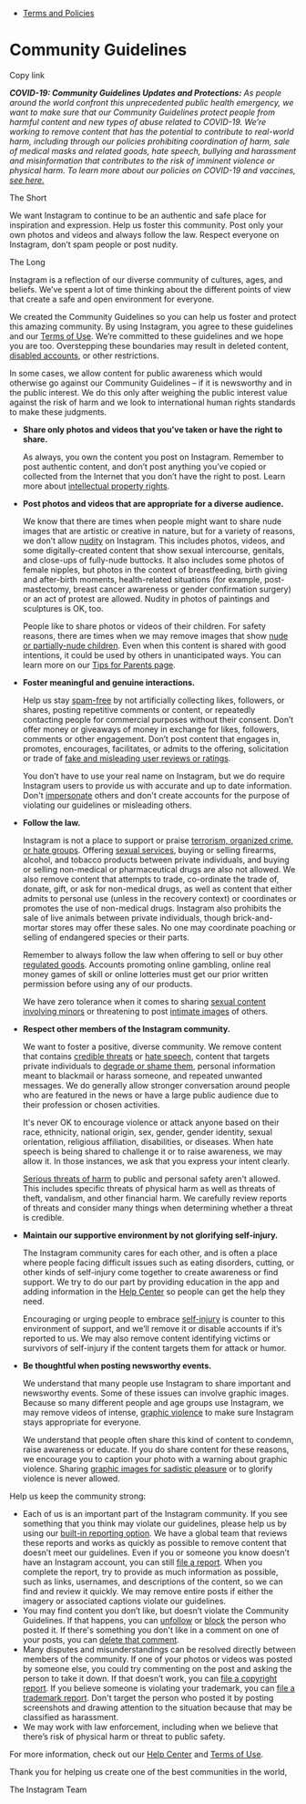 *   [Terms and Policies](https://help.instagram.com/1417489251945243/?helpref=breadcrumb)

Community Guidelines
====================

Copy link

_**COVID-19: Community Guidelines Updates and Protections:** As people around the world confront this unprecedented public health emergency, we want to make sure that our Community Guidelines protect people from harmful content and new types of abuse related to COVID-19. We’re working to remove content that has the potential to contribute to real-world harm, including through our policies prohibiting coordination of harm, sale of medical masks and related goods, hate speech, bullying and harassment and misinformation that contributes to the risk of imminent violence or physical harm. To learn more about our policies on COVID-19 and vaccines, [see here.](https://help.instagram.com/697825587576762?helpref=faq_content)_

The Short

We want Instagram to continue to be an authentic and safe place for inspiration and expression. Help us foster this community. Post only your own photos and videos and always follow the law. Respect everyone on Instagram, don’t spam people or post nudity.

The Long

Instagram is a reflection of our diverse community of cultures, ages, and beliefs. We’ve spent a lot of time thinking about the different points of view that create a safe and open environment for everyone.

We created the Community Guidelines so you can help us foster and protect this amazing community. By using Instagram, you agree to these guidelines and our [Terms of Use](https://www.instagram.com/legal/terms). We’re committed to these guidelines and we hope you are too. Overstepping these boundaries may result in deleted content, [disabled accounts](https://help.instagram.com/366993040048856?helpref=faq_content), or other restrictions.

In some cases, we allow content for public awareness which would otherwise go against our Community Guidelines – if it is newsworthy and in the public interest. We do this only after weighing the public interest value against the risk of harm and we look to international human rights standards to make these judgments.

*   **Share only photos and videos that you’ve taken or have the right to share.**
    
    As always, you own the content you post on Instagram. Remember to post authentic content, and don’t post anything you’ve copied or collected from the Internet that you don’t have the right to post. Learn more about [intellectual property rights](https://help.instagram.com/126382350847838?helpref=faq_content).
    
*   **Post photos and videos that are appropriate for a diverse audience.**
    
    We know that there are times when people might want to share nude images that are artistic or creative in nature, but for a variety of reasons, we don’t allow [nudity](https://l.instagram.com/?u=https%3A%2F%2Fwww.facebook.com%2Fcommunitystandards%2Fadult_nudity_sexual_activity&e=AT3QXh-wLDNzkactZdLaDCiL4UjGXyhHUqOVge_uVFId6rMAzQ-gsRhOCUzb_p1_tpTx4-UUqDkO21TUNUPcyNnAfsKTChNDlWUXKqsgfHZe22H3X22Paag5h4_RgX-NhDPqwL2GrQN6KknzJ1jDMv8-mpYGMhLQAZX7cw) on Instagram. This includes photos, videos, and some digitally-created content that show sexual intercourse, genitals, and close-ups of fully-nude buttocks. It also includes some photos of female nipples, but photos in the context of breastfeeding, birth giving and after-birth moments, health-related situations (for example, post-mastectomy, breast cancer awareness or gender confirmation surgery) or an act of protest are allowed. Nudity in photos of paintings and sculptures is OK, too.
    
    People like to share photos or videos of their children. For safety reasons, there are times when we may remove images that show [nude or partially-nude children](https://l.instagram.com/?u=https%3A%2F%2Fwww.facebook.com%2Fcommunitystandards%2Fchild_nudity_sexual_exploitation&e=AT3QXh-wLDNzkactZdLaDCiL4UjGXyhHUqOVge_uVFId6rMAzQ-gsRhOCUzb_p1_tpTx4-UUqDkO21TUNUPcyNnAfsKTChNDlWUXKqsgfHZe22H3X22Paag5h4_RgX-NhDPqwL2GrQN6KknzJ1jDMv8-mpYGMhLQAZX7cw). Even when this content is shared with good intentions, it could be used by others in unanticipated ways. You can learn more on our [Tips for Parents page](https://help.instagram.com/154475974694511/?helpref=faq_content).
    
*   **Foster meaningful and genuine interactions.**
    
    Help us stay [spam-free](https://l.instagram.com/?u=https%3A%2F%2Fwww.facebook.com%2Fcommunitystandards%2Fspam&e=AT3QXh-wLDNzkactZdLaDCiL4UjGXyhHUqOVge_uVFId6rMAzQ-gsRhOCUzb_p1_tpTx4-UUqDkO21TUNUPcyNnAfsKTChNDlWUXKqsgfHZe22H3X22Paag5h4_RgX-NhDPqwL2GrQN6KknzJ1jDMv8-mpYGMhLQAZX7cw) by not artificially collecting likes, followers, or shares, posting repetitive comments or content, or repeatedly contacting people for commercial purposes without their consent. Don’t offer money or giveaways of money in exchange for likes, followers, comments or other engagement. Don’t post content that engages in, promotes, encourages, facilitates, or admits to the offering, solicitation or trade of [fake and misleading user reviews or ratings](https://l.instagram.com/?u=https%3A%2F%2Fwww.facebook.com%2Fcommunitystandards%2Ffraud_deception&e=AT3QXh-wLDNzkactZdLaDCiL4UjGXyhHUqOVge_uVFId6rMAzQ-gsRhOCUzb_p1_tpTx4-UUqDkO21TUNUPcyNnAfsKTChNDlWUXKqsgfHZe22H3X22Paag5h4_RgX-NhDPqwL2GrQN6KknzJ1jDMv8-mpYGMhLQAZX7cw).
    
    You don’t have to use your real name on Instagram, but we do require Instagram users to provide us with accurate and up to date information. Don't [impersonate](https://l.instagram.com/?u=https%3A%2F%2Fwww.facebook.com%2Fcommunitystandards%2Fmisrepresentation&e=AT3QXh-wLDNzkactZdLaDCiL4UjGXyhHUqOVge_uVFId6rMAzQ-gsRhOCUzb_p1_tpTx4-UUqDkO21TUNUPcyNnAfsKTChNDlWUXKqsgfHZe22H3X22Paag5h4_RgX-NhDPqwL2GrQN6KknzJ1jDMv8-mpYGMhLQAZX7cw) others and don't create accounts for the purpose of violating our guidelines or misleading others.
    
*   **Follow the law.**
    
    Instagram is not a place to support or praise [terrorism, organized crime, or hate groups](https://l.instagram.com/?u=https%3A%2F%2Fwww.facebook.com%2Fcommunitystandards%2Fdangerous_individuals_organizations&e=AT3QXh-wLDNzkactZdLaDCiL4UjGXyhHUqOVge_uVFId6rMAzQ-gsRhOCUzb_p1_tpTx4-UUqDkO21TUNUPcyNnAfsKTChNDlWUXKqsgfHZe22H3X22Paag5h4_RgX-NhDPqwL2GrQN6KknzJ1jDMv8-mpYGMhLQAZX7cw). Offering [sexual services](https://l.instagram.com/?u=https%3A%2F%2Fwww.facebook.com%2Fcommunitystandards%2Fsexual_solicitation&e=AT3QXh-wLDNzkactZdLaDCiL4UjGXyhHUqOVge_uVFId6rMAzQ-gsRhOCUzb_p1_tpTx4-UUqDkO21TUNUPcyNnAfsKTChNDlWUXKqsgfHZe22H3X22Paag5h4_RgX-NhDPqwL2GrQN6KknzJ1jDMv8-mpYGMhLQAZX7cw), buying or selling firearms, alcohol, and tobacco products between private individuals, and buying or selling non-medical or pharmaceutical drugs are also not allowed. We also remove content that attempts to trade, co-ordinate the trade of, donate, gift, or ask for non-medical drugs, as well as content that either admits to personal use (unless in the recovery context) or coordinates or promotes the use of non-medical drugs. Instagram also prohibits the sale of live animals between private individuals, though brick-and-mortar stores may offer these sales. No one may coordinate poaching or selling of endangered species or their parts.
    
    Remember to always follow the law when offering to sell or buy other [regulated goods](https://l.instagram.com/?u=https%3A%2F%2Fwww.facebook.com%2Fcommunitystandards%2Fregulated_goods&e=AT3QXh-wLDNzkactZdLaDCiL4UjGXyhHUqOVge_uVFId6rMAzQ-gsRhOCUzb_p1_tpTx4-UUqDkO21TUNUPcyNnAfsKTChNDlWUXKqsgfHZe22H3X22Paag5h4_RgX-NhDPqwL2GrQN6KknzJ1jDMv8-mpYGMhLQAZX7cw). Accounts promoting online gambling, online real money games of skill or online lotteries must get our prior written permission before using any of our products.
    
    We have zero tolerance when it comes to sharing [sexual content involving minors](https://l.instagram.com/?u=https%3A%2F%2Fwww.facebook.com%2Fcommunitystandards%2Fchild_nudity_sexual_exploitation&e=AT3QXh-wLDNzkactZdLaDCiL4UjGXyhHUqOVge_uVFId6rMAzQ-gsRhOCUzb_p1_tpTx4-UUqDkO21TUNUPcyNnAfsKTChNDlWUXKqsgfHZe22H3X22Paag5h4_RgX-NhDPqwL2GrQN6KknzJ1jDMv8-mpYGMhLQAZX7cw) or threatening to post [intimate images](https://l.instagram.com/?u=https%3A%2F%2Fwww.facebook.com%2Fcommunitystandards%2Fsexual_exploitation_adults&e=AT3QXh-wLDNzkactZdLaDCiL4UjGXyhHUqOVge_uVFId6rMAzQ-gsRhOCUzb_p1_tpTx4-UUqDkO21TUNUPcyNnAfsKTChNDlWUXKqsgfHZe22H3X22Paag5h4_RgX-NhDPqwL2GrQN6KknzJ1jDMv8-mpYGMhLQAZX7cw) of others.
    
*   **Respect other members of the Instagram community.**
    
    We want to foster a positive, diverse community. We remove content that contains [credible threats](https://l.instagram.com/?u=https%3A%2F%2Fwww.facebook.com%2Fcommunitystandards%2Fcredible_violence&e=AT3QXh-wLDNzkactZdLaDCiL4UjGXyhHUqOVge_uVFId6rMAzQ-gsRhOCUzb_p1_tpTx4-UUqDkO21TUNUPcyNnAfsKTChNDlWUXKqsgfHZe22H3X22Paag5h4_RgX-NhDPqwL2GrQN6KknzJ1jDMv8-mpYGMhLQAZX7cw) or [hate speech](https://l.instagram.com/?u=https%3A%2F%2Fwww.facebook.com%2Fcommunitystandards%2Fhate_speech&e=AT3QXh-wLDNzkactZdLaDCiL4UjGXyhHUqOVge_uVFId6rMAzQ-gsRhOCUzb_p1_tpTx4-UUqDkO21TUNUPcyNnAfsKTChNDlWUXKqsgfHZe22H3X22Paag5h4_RgX-NhDPqwL2GrQN6KknzJ1jDMv8-mpYGMhLQAZX7cw), content that targets private individuals to [degrade or shame them](https://l.instagram.com/?u=https%3A%2F%2Fwww.facebook.com%2Fcommunitystandards%2Fbullying&e=AT3QXh-wLDNzkactZdLaDCiL4UjGXyhHUqOVge_uVFId6rMAzQ-gsRhOCUzb_p1_tpTx4-UUqDkO21TUNUPcyNnAfsKTChNDlWUXKqsgfHZe22H3X22Paag5h4_RgX-NhDPqwL2GrQN6KknzJ1jDMv8-mpYGMhLQAZX7cw), personal information meant to blackmail or harass someone, and repeated unwanted messages. We do generally allow stronger conversation around people who are featured in the news or have a large public audience due to their profession or chosen activities.
    
    It's never OK to encourage violence or attack anyone based on their race, ethnicity, national origin, sex, gender, gender identity, sexual orientation, religious affiliation, disabilities, or diseases. When hate speech is being shared to challenge it or to raise awareness, we may allow it. In those instances, we ask that you express your intent clearly.
    
    [Serious threats of harm](https://l.instagram.com/?u=https%3A%2F%2Fwww.facebook.com%2Fcommunitystandards%2Fcredible_violence&e=AT3QXh-wLDNzkactZdLaDCiL4UjGXyhHUqOVge_uVFId6rMAzQ-gsRhOCUzb_p1_tpTx4-UUqDkO21TUNUPcyNnAfsKTChNDlWUXKqsgfHZe22H3X22Paag5h4_RgX-NhDPqwL2GrQN6KknzJ1jDMv8-mpYGMhLQAZX7cw) to public and personal safety aren't allowed. This includes specific threats of physical harm as well as threats of theft, vandalism, and other financial harm. We carefully review reports of threats and consider many things when determining whether a threat is credible.
    
*   **Maintain our supportive environment by not glorifying self-injury.**
    
    The Instagram community cares for each other, and is often a place where people facing difficult issues such as eating disorders, cutting, or other kinds of self-injury come together to create awareness or find support. We try to do our part by providing education in the app and adding information in the [Help Center](https://help.instagram.com/) so people can get the help they need.
    
    Encouraging or urging people to embrace [self-injury](https://l.instagram.com/?u=https%3A%2F%2Fwww.facebook.com%2Fcommunitystandards%2Fsuicide_self_injury_violence&e=AT3QXh-wLDNzkactZdLaDCiL4UjGXyhHUqOVge_uVFId6rMAzQ-gsRhOCUzb_p1_tpTx4-UUqDkO21TUNUPcyNnAfsKTChNDlWUXKqsgfHZe22H3X22Paag5h4_RgX-NhDPqwL2GrQN6KknzJ1jDMv8-mpYGMhLQAZX7cw) is counter to this environment of support, and we’ll remove it or disable accounts if it’s reported to us. We may also remove content identifying victims or survivors of self-injury if the content targets them for attack or humor.
    
*   **Be thoughtful when posting newsworthy events.**
    
    We understand that many people use Instagram to share important and newsworthy events. Some of these issues can involve graphic images. Because so many different people and age groups use Instagram, we may remove videos of intense, [graphic violence](https://l.instagram.com/?u=https%3A%2F%2Fwww.facebook.com%2Fcommunitystandards%2Fgraphic_violence&e=AT3QXh-wLDNzkactZdLaDCiL4UjGXyhHUqOVge_uVFId6rMAzQ-gsRhOCUzb_p1_tpTx4-UUqDkO21TUNUPcyNnAfsKTChNDlWUXKqsgfHZe22H3X22Paag5h4_RgX-NhDPqwL2GrQN6KknzJ1jDMv8-mpYGMhLQAZX7cw) to make sure Instagram stays appropriate for everyone.
    
    We understand that people often share this kind of content to condemn, raise awareness or educate. If you do share content for these reasons, we encourage you to caption your photo with a warning about graphic violence. Sharing [graphic images for sadistic pleasure](https://l.instagram.com/?u=https%3A%2F%2Fwww.facebook.com%2Fcommunitystandards%2Fcruel_insensitive&e=AT3QXh-wLDNzkactZdLaDCiL4UjGXyhHUqOVge_uVFId6rMAzQ-gsRhOCUzb_p1_tpTx4-UUqDkO21TUNUPcyNnAfsKTChNDlWUXKqsgfHZe22H3X22Paag5h4_RgX-NhDPqwL2GrQN6KknzJ1jDMv8-mpYGMhLQAZX7cw) or to glorify violence is never allowed.
    

Help us keep the community strong:

*   Each of us is an important part of the Instagram community. If you see something that you think may violate our guidelines, please help us by using our [built-in reporting option](https://help.instagram.com/165828726894770?helpref=faq_content). We have a global team that reviews these reports and works as quickly as possible to remove content that doesn’t meet our guidelines. Even if you or someone you know doesn’t have an Instagram account, you can still [file a report](https://help.instagram.com/contact/383679321740945). When you complete the report, try to provide as much information as possible, such as links, usernames, and descriptions of the content, so we can find and review it quickly. We may remove entire posts if either the imagery or associated captions violate our guidelines.
*   You may find content you don’t like, but doesn’t violate the Community Guidelines. If that happens, you can [unfollow](https://help.instagram.com/286340048138725?helpref=faq_content) or [block](https://help.instagram.com/426700567389543/?helpref=faq_content) the person who posted it. If there's something you don't like in a comment on one of your posts, you can [delete that comment](https://help.instagram.com/289098941190483?helpref=faq_content).
*   Many disputes and misunderstandings can be resolved directly between members of the community. If one of your photos or videos was posted by someone else, you could try commenting on the post and asking the person to take it down. If that doesn’t work, you can [file a copyright report](https://help.instagram.com/126382350847838?helpref=faq_content). If you believe someone is violating your trademark, you can [file a trademark report](https://help.instagram.com/222826637847963?helpref=faq_content). Don't target the person who posted it by posting screenshots and drawing attention to the situation because that may be classified as harassment.
*   We may work with law enforcement, including when we believe that there’s risk of physical harm or threat to public safety.

For more information, check out our [Help Center](https://help.instagram.com/) and [Terms of Use](https://l.instagram.com/?u=http%3A%2F%2Finstagram.com%2Flegal%2Fterms%2F%23&e=AT3QXh-wLDNzkactZdLaDCiL4UjGXyhHUqOVge_uVFId6rMAzQ-gsRhOCUzb_p1_tpTx4-UUqDkO21TUNUPcyNnAfsKTChNDlWUXKqsgfHZe22H3X22Paag5h4_RgX-NhDPqwL2GrQN6KknzJ1jDMv8-mpYGMhLQAZX7cw).

Thank you for helping us create one of the best communities in the world,

The Instagram Team